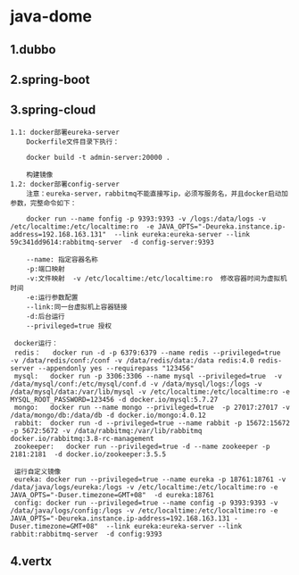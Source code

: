 # java-dome
  ## 1.dubbo
  ## 2.spring-boot
  ## 3.spring-cloud
    1.1: docker部署eureka-server
        Dockerfile文件目录下执行：
        
        docker build -t admin-server:20000 .
        
        构建镜像
    1.2: docker部署config-server
        注意：eureka-server，rabbitmq不能直接写ip，必须写服务名，并且docker启动加参数，完整命令如下：  
                
        docker run --name fonfig -p 9393:9393 -v /logs:/data/logs -v /etc/localtime:/etc/localtime:ro  -e JAVA_OPTS="-Deureka.instance.ip-address=192.168.163.131"  --link eureka:eureka-server --link 59c341dd9614:rabbitmq-server  -d config-server:9393
     
        --name: 指定容器名称
        -p:端口映射
        -v:文件映射  -v /etc/localtime:/etc/localtime:ro  修改容器时间为虚拟机时间
        -e:运行参数配置
        --link:同一台虚拟机上容器链接
        -d:后台运行
        --privileged=true 授权
        
     docker运行：
     redis：   docker run -d -p 6379:6379 --name redis --privileged=true  -v /data/redis/conf:/conf -v /data/redis/data:/data redis:4.0 redis-server --appendonly yes --requirepass "123456"
     mysql:   docker run -p 3306:3306 --name mysql --privileged=true  -v /data/mysql/conf:/etc/mysql/conf.d -v /data/mysql/logs:/logs -v /data/mysql/data:/var/lib/mysql -v /etc/localtime:/etc/localtime:ro -e MYSQL_ROOT_PASSWORD=123456 -d docker.io/mysql:5.7.27
     mongo:   docker run --name mongo --privileged=true  -p 27017:27017 -v /data/mongo/db:/data/db -d docker.io/mongo:4.0.12
     rabbit:  docker run -d --privileged=true --name rabbit -p 15672:15672 -p 5672:5672 -v /data/rabbitmq:/var/lib/rabbitmq docker.io/rabbitmq:3.8-rc-management
     zookeeper:   docker run --privileged=true -d --name zookeeper -p 2181:2181  -d docker.io/zookeeper:3.5.5 
     
     运行自定义镜像
     eureka: docker run --privileged=true --name eureka -p 18761:18761 -v /data/java/logs/eureka:/logs -v /etc/localtime:/etc/localtime:ro -e JAVA_OPTS="-Duser.timezone=GMT+08"  -d eureka:18761
     config: docker run --privileged=true --name config -p 9393:9393 -v /data/java/logs/config:/logs -v /etc/localtime:/etc/localtime:ro -e JAVA_OPTS="-Deureka.instance.ip-address=192.168.163.131 -Duser.timezone=GMT+08"  --link eureka:eureka-server --link rabbit:rabbitmq-server  -d config:9393

  ## 4.vertx